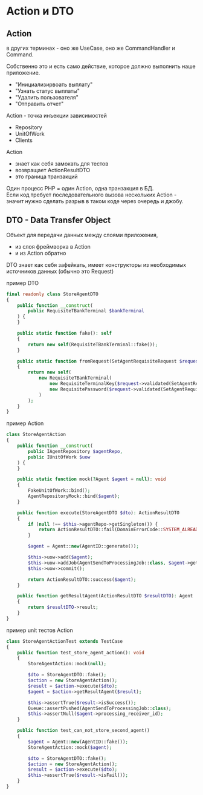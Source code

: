 # Action и DTO


## Action
в других терминах - оно же UseCase, оно же CommandHandler и Command.

Собственно это и есть само действие, которое должно выполнить наше приложение.  
- "Инициализирвоать выплату"
- "Узнать статус выплаты"
- "Удалить пользователя"
- "Отправить отчет"  


Action - точка инъекции зависимостей
- Repository
- UnitOfWork
- Clients

Action
- знает как себя замокать для тестов
- возвращает ActionResultDTO
- это граница транзакций


Один процесс PHP = один Action, одна транзакция в БД.  
Если код требует последовательного вызова нескольких Action -  
значит нужно сделать разрыв в таком коде через очередь и джобу.


## DTO - Data Transfer Object  
Объект для передачи данных между слоями приложения,
- из слоя фреймворка в Action
- и из Action обратно

DTO знает как себя зафейкать, имеет конструкторы из необходимых источников данных (обычно это Request)


пример DTO
```php
final readonly class StoreAgentDTO
{
    public function __construct(
        public RequisiteTBankTerminal $bankTerminal
    ) {
    }

    public static function fake(): self
    {
        return new self(RequisiteTBankTerminal::fake());
    }

    public static function fromRequest(SetAgentRequisiteRequest $request): self
    {
        return new self(
            new RequisiteTBankTerminal(
                new RequisiteTerminalKey($request->validated(SetAgentRequisiteRequest::TERMINAL_KEY)),
                new RequisitePassword($request->validated(SetAgentRequisiteRequest::PASSWORD))
            )
        );
    }
}
```


пример Action
```php
class StoreAgentAction
{
    public function __construct(
        public IAgentRepository $agentRepo,
        public IUnitOfWork $uow 
    ) {
    }

    public static function mock(?Agent $agent = null): void
    {
        FakeUnitOfWork::bind();
        AgentRepositoryMock::bind($agent);
    }

    public function execute(StoreAgentDTO $dto): ActionResultDTO
    {
        if (null !== $this->agentRepo->getSingleton()) {
            return ActionResultDTO::fail(DomainErrorCode::SYSTEM_ALREADY_HAS_AGENT);
        }

        $agent = Agent::new(AgentID::generate());

        $this->uow->add($agent);
        $this->uow->addJob(AgentSendToProcessingJob::class, $agent->getId(), $dto->bankTerminal);
        $this->uow->commit();

        return ActionResultDTO::success($agent);
    }

    public function getResultAgent(ActionResultDTO $resultDTO): Agent
    {
        return $resultDTO->result;
    }
}
```

пример unit тестов Action
```php
class StoreAgentActionTest extends TestCase
{
    public function test_store_agent_action(): void
    {
        StoreAgentAction::mock(null);

        $dto = StoreAgentDTO::fake();
        $action = new StoreAgentAction();
        $result = $action->execute($dto);
        $agent = $action->getResultAgent($result);

        $this->assertTrue($result->isSuccess());
        Queue::assertPushed(AgentSendToProcessingJob::class);
        $this->assertNull($agent->processing_receiver_id);
    }

    public function test_can_not_store_second_agent()
    {
        $agent = Agent::new(AgentID::fake());
        StoreAgentAction::mock($agent);

        $dto = StoreAgentDTO::fake();
        $action = new StoreAgentAction();
        $result = $action->execute($dto);
        $this->assertTrue($result->isFail());
    }
}
```
